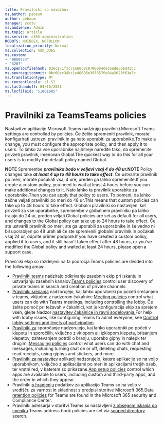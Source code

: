 ```yaml
---
title: Pravilniki so navdihni
ms.author: pebaum
author: pebaum
manager: scotv
ms.audience: Admin
ms.topic: article
ms.service: o365-administration
ROBOTS: NOINDEX, NOFOLLOW
localization_priority: Normal
ms.collection: Adm_O365
ms.custom:
- "9000734"
- "3207"
ms.openlocfilehash: 036c171f3c71e60c8c07000b4d0c6ede36bd435c
ms.sourcegitcommit: 8bc60ec34bc1e40685e3976576e04a2623f63a7c
ms.translationtype: MT
ms.contentlocale: sl-SI
ms.lasthandoff: 04/15/2021
ms.locfileid: "51801685"
---
```

# <a name="teams-policies"></a><span data-ttu-id="1441f-102">Pravilniki za Teams</span><span class="sxs-lookup"><span data-stu-id="1441f-102">Teams policies</span></span>

<span data-ttu-id="1441f-103">Nastavitve aplikacije Microsoft Teams nadzirajo pravilniki.</span><span class="sxs-lookup"><span data-stu-id="1441f-103">Microsoft Teams settings are controlled by policies.</span></span> <span data-ttu-id="1441f-104">Če želite spremeniti pravilnik, morate konfigurirati ustrezni pravilnik in ga nato uporabiti za uporabnike.</span><span class="sxs-lookup"><span data-stu-id="1441f-104">To make a change, you must configure the appropriate policy, and then apply it to users.</span></span> <span data-ttu-id="1441f-105">To lahko za vse uporabnike najhitreje naredite tako, da spremenite privzeti pravilnik, imenovan Global.</span><span class="sxs-lookup"><span data-stu-id="1441f-105">The quickest way to do this for all your users is to modify the default policy named Global.</span></span> 

<span data-ttu-id="1441f-106">**NOTE** Spremembe **_pravilnika bodo v veljavi vsaj 4 do 48 ur._**</span><span class="sxs-lookup"><span data-stu-id="1441f-106">**NOTE** Policy changes take **_at least 4 up to 48 hours to take effect_**.</span></span> <span data-ttu-id="1441f-107">Če ustvarite pravilnik po meri, morate počakati vsaj 4 ure, preden ga lahko spremenite.</span><span class="sxs-lookup"><span data-stu-id="1441f-107">If you create a custom policy, you need to wait at least 4 hours before you can make additional changes to it.</span></span> <span data-ttu-id="1441f-108">Nato lahko ta pravilnik uporabite za uporabnike.</span><span class="sxs-lookup"><span data-stu-id="1441f-108">Then you can apply that policy to users.</span></span> <span data-ttu-id="1441f-109">To pomeni, da lahko začne veljati pravilniki po meri do 48 ur.</span><span class="sxs-lookup"><span data-stu-id="1441f-109">This means that custom policies can take up to 48 hours to take effect.</span></span> <span data-ttu-id="1441f-110">Globalni pravilniki so nastavljeni kot privzeti za vse uporabnike, spremembe v globalnem pravilniku pa lahko trajajo do 24 ur, preden veljati.</span><span class="sxs-lookup"><span data-stu-id="1441f-110">Global policies are set as default for all users, and changes to the Global policy can take up to 24 hours to take effect.</span></span> <span data-ttu-id="1441f-111">Če ste ustvarili pravilnik po meri, ste ga uporabili za uporabnike in še vedno ni bil uporabljen po 48 urah ali če ste spremenili globalni pravilnik in počakali vsaj 24 ur, odprite primer podpore.</span><span class="sxs-lookup"><span data-stu-id="1441f-111">If you have created a custom policy, applied it to users, and it still hasn't taken effect after 48 hours, or you've modified the Global policy and waited at least 24 hours, please open a support case.</span></span>

<span data-ttu-id="1441f-112">Pravilniki ekip so razdeljeni na ta področja:</span><span class="sxs-lookup"><span data-stu-id="1441f-112">Teams policies are divided into the following areas:</span></span>

- <span data-ttu-id="1441f-113">[Pravilniki teams](https://docs.microsoft.com/MicrosoftTeams/teams-policies) nadzirajo odkrivanje zasebnih ekip pri iskanju in ustvarjanju zasebnih kanalov.</span><span class="sxs-lookup"><span data-stu-id="1441f-113">[Teams policies](https://docs.microsoft.com/MicrosoftTeams/teams-policies) control user discovery of private teams in search and creation of private channels.</span></span>  
- <span data-ttu-id="1441f-114">[Pravilniki srečanja](https://docs.microsoft.com/microsoftteams/meeting-policies-in-teams) nadzorujejo, kaj lahko uporabniki po početi srečanjem v teams, vključno z nadzorom čakalnice.</span><span class="sxs-lookup"><span data-stu-id="1441f-114">[Meeting policies](https://docs.microsoft.com/microsoftteams/meeting-policies-in-teams) control what users can do with Teams meetings, including controlling the lobby.</span></span> <span data-ttu-id="1441f-115">Če želite pomoč pri težavah v čakalnici, kot je konfiguracija ekip za sprejem vseh, glejte Nadzor [nastavitev čakalnice in ravni sodelovanja.](https://docs.microsoft.com/alchemyinsights/bypass-lobby)</span><span class="sxs-lookup"><span data-stu-id="1441f-115">For help with lobby issues, like configuring Teams to admit everyone, see [Control lobby settings and levels of participation](https://docs.microsoft.com/alchemyinsights/bypass-lobby).</span></span>
- <span data-ttu-id="1441f-116">[Pravilniki za](https://docs.microsoft.com/microsoftteams/messaging-policies-in-teams) sporočanje nadzorujejo, kaj lahko uporabniki po početi v klepetu in sporočilih, vključno z vklopom ali izklopom klepeta, brisanjem klepetov, zahtevanjem potrdil o branju, uporabo giphy in nalepk ter drugimi.</span><span class="sxs-lookup"><span data-stu-id="1441f-116">[Messaging policies](https://docs.microsoft.com/microsoftteams/messaging-policies-in-teams) control what users can do with chat and messages, including turning chat on or off, deleting chats, requesting read receipts, using giphys and stickers, and more.</span></span>
- <span data-ttu-id="1441f-117">[Pravilniki za nastavitev](https://docs.microsoft.com/MicrosoftTeams/teams-app-setup-policies) aplikacij nadzorujejo, katere aplikacije so na voljo uporabnikom, vključno z aplikacijami po meri in aplikacijami tretjih oseb, ter vrstni red, v katerem so prikazane.</span><span class="sxs-lookup"><span data-stu-id="1441f-117">[App setup policies](https://docs.microsoft.com/MicrosoftTeams/teams-app-setup-policies) control which apps are available to users, including custom and third-party apps, and the order in which they appear.</span></span>  
- <span data-ttu-id="1441f-118">Pravilniki [o hranjenju](https://docs.microsoft.com/microsoftteams/retention-policies) podatkov za aplikacijo Teams so na voljo v središču za varnost in skladnost s predpisi storitve Microsoft 365.</span><span class="sxs-lookup"><span data-stu-id="1441f-118">Data [retention policies](https://docs.microsoft.com/microsoftteams/retention-policies) for Teams are found in the Microsoft 365 security and Compliance Center.</span></span>
- <span data-ttu-id="1441f-119">Pravilniki adresarja v storitvi Teams so nastavljeni [z obsegom iskanja po imeniku](https://docs.microsoft.com/MicrosoftTeams/teams-scoped-directory-search).</span><span class="sxs-lookup"><span data-stu-id="1441f-119">Teams address book policies are set via [scoped directory search](https://docs.microsoft.com/MicrosoftTeams/teams-scoped-directory-search).</span></span>